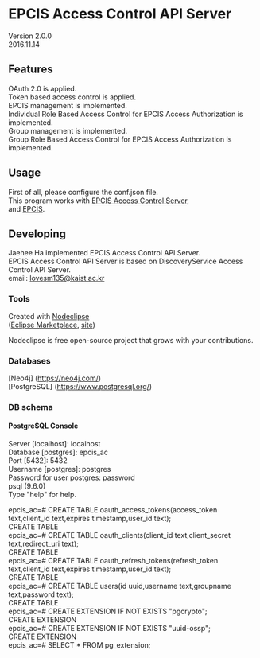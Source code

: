 

# EPCIS Access Control API Server
Version 2.0.0 <br/>
2016.11.14<br/>


## Features
OAuth 2.0 is applied.<br/>
Token based access control is applied.<br/>
EPCIS management is implemented.<br/>
Individual Role Based Access Control for EPCIS Access Authorization is implemented.<br/>
Group management is implemented.<br/>
Group Role Based Access Control for EPCIS Access Authorization is implemented.<br/>


## Usage
First of all, please configure the conf.json file.<br/>
This program works with [EPCIS Access Control Server](https://github.com/HaJaehee/jaehee_epcis_ac),<br/>
and [EPCIS](https://github.com/woosungpil/epcis/tree/cs632_project).<br/>


## Developing
Jaehee Ha implemented EPCIS Access Control API Server.<br/>
EPCIS Access Control API Server is based on DiscoveryService Access Control API Server.<br/>
email: lovesm135@kaist.ac.kr<br/>




### Tools
Created with [Nodeclipse](https://github.com/Nodeclipse/nodeclipse-1)<br/>
 ([Eclipse Marketplace](http://marketplace.eclipse.org/content/nodeclipse), [site](http://www.nodeclipse.org))   <br/>

Nodeclipse is free open-source project that grows with your contributions.<br/>


### Databases
[Neo4j] (https://neo4j.com/)<br/>
[PostgreSQL] (https://www.postgresql.org/)<br/>

### DB schema

#### PostgreSQL Console
Server [localhost]: localhost<br/>
Database [postgres]: epcis_ac<br/>
Port [5432]: 5432<br/>
Username [postgres]: postgres<br/>
Password for user postgres: password<br/>
psql (9.6.0)<br/>
Type "help" for help.<br/>

epcis_ac=# CREATE TABLE oauth_access_tokens(access_token text,client_id text,expires timestamp,user_id text);<br/>
CREATE TABLE<br/>
epcis_ac=# CREATE TABLE oauth_clients(client_id text,client_secret text,redirect_uri text);<br/>
CREATE TABLE<br/>
epcis_ac=# CREATE TABLE oauth_refresh_tokens(refresh_token text,client_id text,expires timestamp,user_id text);<br/>
CREATE TABLE<br/>
epcis_ac=# CREATE TABLE users(id uuid,username text,groupname text,password text);<br/>
CREATE TABLE<br/>
epcis_ac=# CREATE EXTENSION IF NOT EXISTS "pgcrypto";<br/>
CREATE EXTENSION<br/>
epcis_ac=# CREATE EXTENSION IF NOT EXISTS "uuid-ossp";<br/>
CREATE EXTENSION<br/>
epcis_ac=# SELECT * FROM pg_extension;<br/>
